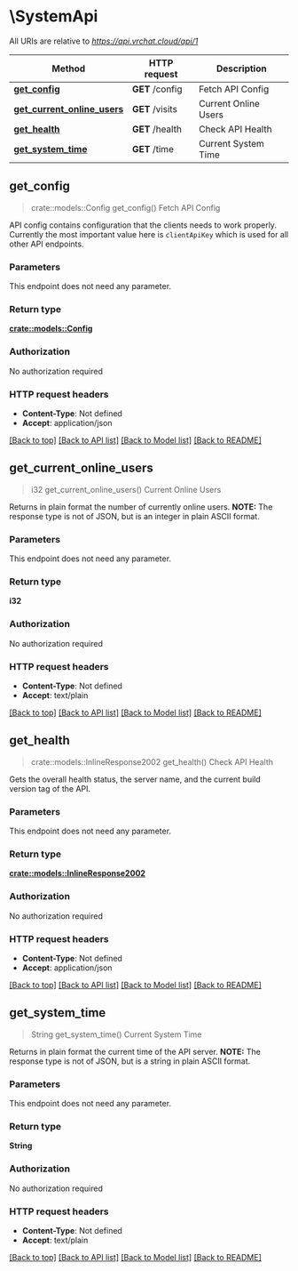# \SystemApi

All URIs are relative to *https://api.vrchat.cloud/api/1*

Method | HTTP request | Description
------------- | ------------- | -------------
[**get_config**](SystemApi.md#get_config) | **GET** /config | Fetch API Config
[**get_current_online_users**](SystemApi.md#get_current_online_users) | **GET** /visits | Current Online Users
[**get_health**](SystemApi.md#get_health) | **GET** /health | Check API Health
[**get_system_time**](SystemApi.md#get_system_time) | **GET** /time | Current System Time



## get_config

> crate::models::Config get_config()
Fetch API Config

API config contains configuration that the clients needs to work properly.  Currently the most important value here is `clientApiKey` which is used for all other API endpoints.

### Parameters

This endpoint does not need any parameter.

### Return type

[**crate::models::Config**](Config.md)

### Authorization

No authorization required

### HTTP request headers

- **Content-Type**: Not defined
- **Accept**: application/json

[[Back to top]](#) [[Back to API list]](../README.md#documentation-for-api-endpoints) [[Back to Model list]](../README.md#documentation-for-models) [[Back to README]](../README.md)


## get_current_online_users

> i32 get_current_online_users()
Current Online Users

Returns in plain format the number of currently online users.  **NOTE:** The response type is not of JSON, but is an integer in plain ASCII format.

### Parameters

This endpoint does not need any parameter.

### Return type

**i32**

### Authorization

No authorization required

### HTTP request headers

- **Content-Type**: Not defined
- **Accept**: text/plain

[[Back to top]](#) [[Back to API list]](../README.md#documentation-for-api-endpoints) [[Back to Model list]](../README.md#documentation-for-models) [[Back to README]](../README.md)


## get_health

> crate::models::InlineResponse2002 get_health()
Check API Health

Gets the overall health status, the server name, and the current build version tag of the API.

### Parameters

This endpoint does not need any parameter.

### Return type

[**crate::models::InlineResponse2002**](inline_response_200_2.md)

### Authorization

No authorization required

### HTTP request headers

- **Content-Type**: Not defined
- **Accept**: application/json

[[Back to top]](#) [[Back to API list]](../README.md#documentation-for-api-endpoints) [[Back to Model list]](../README.md#documentation-for-models) [[Back to README]](../README.md)


## get_system_time

> String get_system_time()
Current System Time

Returns in plain format the current time of the API server.  **NOTE:** The response type is not of JSON, but is a string in plain ASCII format.

### Parameters

This endpoint does not need any parameter.

### Return type

**String**

### Authorization

No authorization required

### HTTP request headers

- **Content-Type**: Not defined
- **Accept**: text/plain

[[Back to top]](#) [[Back to API list]](../README.md#documentation-for-api-endpoints) [[Back to Model list]](../README.md#documentation-for-models) [[Back to README]](../README.md)

